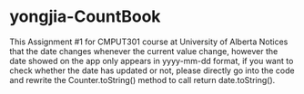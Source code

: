 # yongjia-CountBook
This Assignment #1 for CMPUT301 course  at University of Alberta
Notices that the date changes whenever the current value change, however the date showed on the app only appears in yyyy-mm-dd format, if you want to check whether the date has updated or not, please directly go into the code and rewrite the Counter.toString() method to call return date.toString().
